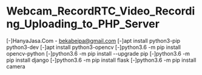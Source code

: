 # Webcam_RecordRTC_Video_Recording_Uploading_to_PHP_Server
[-]HanyaJasa.Com - bekabeipa@gmail.com
[-]apt install python3-pip python3-dev
[-]apt install python3-opencv
[-]python3.6 -m pip install opencv-python
[-]python3.6 -m pip install --upgrade pip
[-]python3.6 -m pip install django
[-]python3.6 -m pip install flask
[-]python3.6 -m pip install camera



